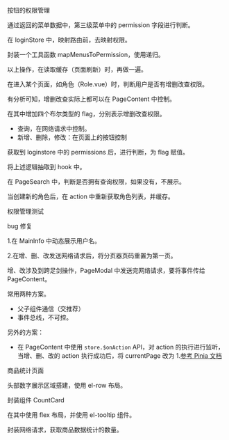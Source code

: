 按钮的权限管理

通过返回的菜单数据中，第三级菜单中的 permission 字段进行判断。

在 loginStore 中，映射路由前，去映射权限。

封装一个工具函数 mapMenusToPermission，使用递归。

以上操作，在读取缓存（页面刷新）时，再做一遍。



在进入某个页面，如角色（Role.vue）时，判断用户是否有增删改查权限。

有分析可知，增删改查实际上都可以在 PageContent 中控制。

在其中增加四个布尔类型的 flag，分别表示增删改查权限。

- 查询，在网络请求中控制。
- 新增、删除，修改：在页面上的按钮控制

获取到 loginstore 中的 permissions 后，进行判断，为 flag 赋值。

将上述逻辑抽取到 hook 中。



在 PageSearch 中，判断是否拥有查询权限，如果没有，不展示。



当创建新的角色后，在 action 中重新获取角色列表，并缓存。



权限管理测试



bug 修复

1.在 MainInfo 中动态展示用户名。

2.在增、删、改发送网络请求后，将分页器页码重置为第一页。

增、改涉及到跨足剑操作，PageModal 中发送完网络请求，要将事件传给  PageContent。

常用两种方案。

- 父子组件通信（交推荐）
- 事件总线，不可控。

另外的方案：

- 在 PageContent 中使用 `store.$onAction` API，对 action 的执行进行监听，当增、删、改的 action 执行成功后，将 currentPage 改为 1.[参考 Pinia 文档](https://pinia.vuejs.org/zh/core-concepts/actions.html#subscribing-to-actions)



商品统计页面

头部数字展示区域搭建，使用 el-row 布局。

封装组件 CountCard

在其中使用 flex 布局，并使用 el-tooltip 组件。

封装网络请求，获取商品数据统计的数量。